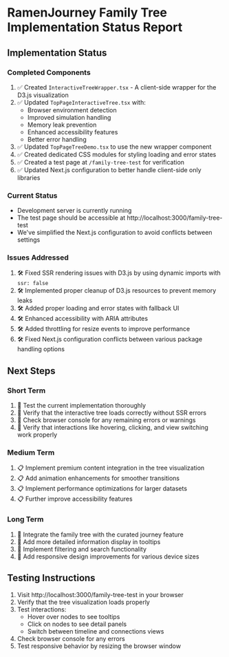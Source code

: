 # RamenJourney Family Tree Implementation Status Report

## Implementation Status

### Completed Components
1. ✅ Created `InteractiveTreeWrapper.tsx` - A client-side wrapper for the D3.js visualization
2. ✅ Updated `TopPageInteractiveTree.tsx` with:
   - Browser environment detection
   - Improved simulation handling
   - Memory leak prevention
   - Enhanced accessibility features
   - Better error handling
3. ✅ Updated `TopPageTreeDemo.tsx` to use the new wrapper component
4. ✅ Created dedicated CSS modules for styling loading and error states
5. ✅ Created a test page at `/family-tree-test` for verification
6. ✅ Updated Next.js configuration to better handle client-side only libraries

### Current Status
- Development server is currently running
- The test page should be accessible at http://localhost:3000/family-tree-test
- We've simplified the Next.js configuration to avoid conflicts between settings

### Issues Addressed
1. 🛠️ Fixed SSR rendering issues with D3.js by using dynamic imports with `ssr: false`
2. 🛠️ Implemented proper cleanup of D3.js resources to prevent memory leaks
3. 🛠️ Added proper loading and error states with fallback UI
4. 🛠️ Enhanced accessibility with ARIA attributes
5. 🛠️ Added throttling for resize events to improve performance
6. 🛠️ Fixed Next.js configuration conflicts between various package handling options

## Next Steps

### Short Term
1. 🔄 Test the current implementation thoroughly
2. 🔄 Verify that the interactive tree loads correctly without SSR errors
3. 🔄 Check browser console for any remaining errors or warnings
4. 🔄 Verify that interactions like hovering, clicking, and view switching work properly

### Medium Term
1. 📋 Implement premium content integration in the tree visualization
2. 📋 Add animation enhancements for smoother transitions
3. 📋 Implement performance optimizations for larger datasets
4. 📋 Further improve accessibility features

### Long Term
1. 📝 Integrate the family tree with the curated journey feature
2. 📝 Add more detailed information display in tooltips
3. 📝 Implement filtering and search functionality
4. 📝 Add responsive design improvements for various device sizes

## Testing Instructions

1. Visit http://localhost:3000/family-tree-test in your browser
2. Verify that the tree visualization loads properly
3. Test interactions:
   - Hover over nodes to see tooltips
   - Click on nodes to see detail panels
   - Switch between timeline and connections views
4. Check browser console for any errors
5. Test responsive behavior by resizing the browser window